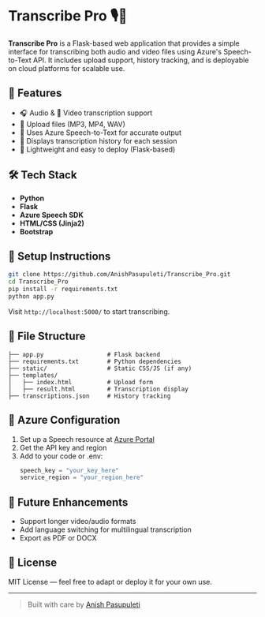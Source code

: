 
# Transcribe Pro 🎙️📝

**Transcribe Pro** is a Flask-based web application that provides a simple interface for transcribing both audio and video files using Azure's Speech-to-Text API. It includes upload support, history tracking, and is deployable on cloud platforms for scalable use.

## 🚀 Features

- 🎧 Audio & 🎥 Video transcription support
- 📂 Upload files (MP3, MP4, WAV)
- 🧠 Uses Azure Speech-to-Text for accurate output
- 📜 Displays transcription history for each session
- 🧱 Lightweight and easy to deploy (Flask-based)

## 🛠 Tech Stack

- **Python**
- **Flask**
- **Azure Speech SDK**
- **HTML/CSS (Jinja2)**
- **Bootstrap**

## 🧪 Setup Instructions

```bash
git clone https://github.com/AnishPasupuleti/Transcribe_Pro.git
cd Transcribe_Pro
pip install -r requirements.txt
python app.py
```

Visit `http://localhost:5000/` to start transcribing.

## 📁 File Structure

```
├── app.py                  # Flask backend
├── requirements.txt        # Python dependencies
├── static/                 # Static CSS/JS (if any)
├── templates/
│   ├── index.html          # Upload form
│   ├── result.html         # Transcription display
├── transcriptions.json     # History tracking
```

## 🔧 Azure Configuration

1. Set up a Speech resource at [Azure Portal](https://portal.azure.com)
2. Get the API key and region
3. Add to your code or .env:
   ```python
   speech_key = "your_key_here"
   service_region = "your_region_here"
   ```

## 🔮 Future Enhancements

- Support longer video/audio formats
- Add language switching for multilingual transcription
- Export as PDF or DOCX

## 📜 License

MIT License — feel free to adapt or deploy it for your own use.

---

> Built with care by [Anish Pasupuleti](https://github.com/AnishPasupuleti)

